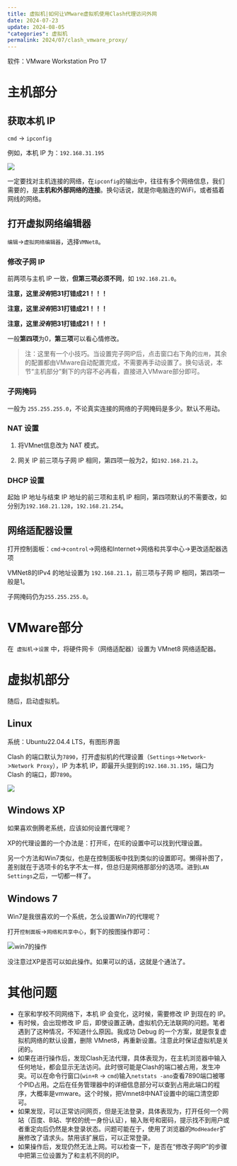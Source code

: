 ```yaml
---
title: 虚拟机|如何让VMware虚拟机使用Clash代理访问外网
date: 2024-07-23
update: 2024-08-05
"categories": 虚拟机
permalink: 2024/07/clash_vmware_proxy/
---
```


软件：VMware Workstation Pro 17

# 主机部分

## 获取本机 IP

`cmd` -> `ipconfig`

例如，本机 IP 为：`192.168.31.195`

![](https://static.xialing.icu/img/202407222336245.webp)

一定要找对主机连接的网络，在`ipconfig`的输出中，往往有多个网络信息，我们需要的，是**主机和外部网络的连接**。换句话说，就是你电脑连的WiFi，或者插着网线的网络。

## 打开虚拟网络编辑器

`编辑`->`虚拟网络编辑器`，选择`VMNet8`。

### 修改子网 IP

前两项与主机 IP 一致，**但第三项必须不同**，如 `192.168.21.0`。

**注意，这里*没有*把31打错成21！！！**

**注意，这里*没有*把31打错成21！！！**

**注意，这里*没有*把31打错成21！！！**

一般**第四项**为0，**第三项**可以看心情修改。

> 注：这里有一个小技巧。当设置完子网IP后，点击窗口右下角的`应用`，其余的配置都由VMware自动配置完成，不需要再手动设置了。换句话说，本节“主机部分”剩下的内容不必再看，直接进入VMware部分即可。

### 子网掩码

一般为 `255.255.255.0`，不论真实连接的网络的子网掩码是多少。默认不用动。

### NAT 设置

1. 将VMnet信息改为 NAT 模式。

2. 网关 IP 前三项与子网 IP 相同，第四项一般为2，如`192.168.21.2`。

### DHCP 设置

起始 IP 地址与结束 IP 地址的前三项和主机 IP 相同，第四项默认的不需要改，如分别为`192.168.21.128`，`192.168.21.254`。

## 网络适配器设置

打开控制面板：`cmd`->`control`->网络和Internet->网络和共享中心->更改适配器选项

VMNet8的IPv4 的地址设置为 `192.168.21.1`，前三项与子网 IP 相同，第四项一般是1。

子网掩码仍为`255.255.255.0`。

# VMware部分

在` 虚拟机`->`设置` 中，将硬件网卡（网络适配器）设置为 VMnet8 网络适配器。

# 虚拟机部分

随后，启动虚拟机。

## Linux

系统：Ubuntu22.04.4 LTS，有图形界面

Clash 的端口默认为`7890`，打开虚拟机的代理设置（`Settings`->`Network`->`Network Proxy`），IP 为本机 IP，即最开头提到的`192.168.31.195`，端口为 Clash 的端口，即`7890`。

![](https://static.xialing.icu/img/202407222356202.webp)

## Windows XP

如果喜欢倒腾老系统，应该如何设置代理呢？

XP的代理设置的一个办法是：打开IE，在IE的设置中可以找到代理设置。

另一个方法和Win7类似，也是在控制面板中找到类似的设置即可。懒得补图了，差别就在于选项卡的名字不太一样，但总归是网络那部分的选项。进到`LAN Settings`之后，一切都一样了。

## Windows 7

Win7是我很喜欢的一个系统，怎么设置Win7的代理呢？

打开`控制面板`->`网络和共享中心`，剩下的按图操作即可：

![win7的操作](https://static.xialing.icu/img/202407311400589.webp)

没注意过XP是否可以如此操作。如果可以的话，这就是个通法了。

# 其他问题

* 在家和学校不同网络下，本机 IP 会变化，这时候，需要修改 IP 到现在的 IP。
* 有时候，会出现修改 IP 后，即使设置正确，虚拟机仍无法联网的问题。笔者遇到了这种情况，不知道什么原因。我成功 Debug 的一个方案，就是恢复虚拟机网络的默认设置，删除 VMnet8，再重新设置。注意此时保证虚拟机是关闭的。
* 如果在进行操作后，发现Clash无法代理，具体表现为，在主机浏览器中输入任何地址，都会显示无法访问。此时很可能是Clash的端口被占用，发生冲突。可以在命令行窗口(``win+R`` -> ``cmd``)输入``netstats -ano``查看7890端口被哪个PID占用。之后在任务管理器中的详细信息部分可以查到占用此端口的程序，大概率是vmware。这个时候，把Vmnet8中NAT设置中的端口清空即可。
* 如果发现，可以正常访问网页，但是无法登录，具体表现为，打开任何一个网站（百度、B站、学校的统一身份认证），输入账号和密码，提示找不到用户或者重定向后仍然是未登录状态。问题可能在于，使用了浏览器的`ModHeader`扩展修改了请求头。禁用该扩展后，可以正常登录。
* 如果操作后，发现仍然无法上网。可以检查一下，是否在“修改子网IP”的步骤中把第三位设置为了和主机不同的IP。